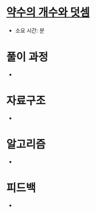 # [약수의 개수와 덧셈](https://programmers.co.kr/learn/courses/30/lessons/77884)

- 소요 시간: 분

# 풀이 과정

-

# 자료구조

-

# 알고리즘

-

# 피드백

-
